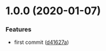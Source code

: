 # 1.0.0 (2020-01-07)


### Features

* first commit ([d41627a](https://github.com/huangzhongxin/builder_webpack/commit/d41627a19adb0249b1ede0b3fa20aabca4ab3e13))



